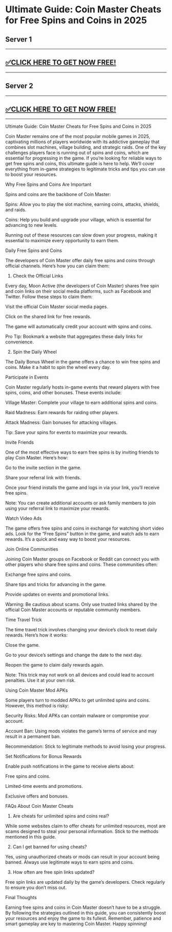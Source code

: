 # Ultimate Guide: Coin Master Cheats for Free Spins and Coins in 2025

## Server 1

--------------------------------------------
## [✅CLICK HERE TO GET NOW FREE!](https://besteventtoday.com/c/spin/)

--------------------------------------------

## Server 2

--------------------------------------------
## [✅CLICK HERE TO GET NOW FREE!](https://besteventtoday.com/coin-spin/)

--------------------------------------------


Ultimate Guide: Coin Master Cheats for Free Spins and Coins in 2025

Coin Master remains one of the most popular mobile games in 2025, captivating millions of players worldwide with its addictive gameplay that combines slot machines, village building, and strategic raids. One of the key challenges players face is running out of spins and coins, which are essential for progressing in the game. If you’re looking for reliable ways to get free spins and coins, this ultimate guide is here to help. We’ll cover everything from in-game strategies to legitimate tricks and tips you can use to boost your resources.

Why Free Spins and Coins Are Important

Spins and coins are the backbone of Coin Master:

Spins: Allow you to play the slot machine, earning coins, attacks, shields, and raids.

Coins: Help you build and upgrade your village, which is essential for advancing to new levels.

Running out of these resources can slow down your progress, making it essential to maximize every opportunity to earn them.

Daily Free Spins and Coins

The developers of Coin Master offer daily free spins and coins through official channels. Here’s how you can claim them:

1. Check the Official Links

Every day, Moon Active (the developers of Coin Master) shares free spin and coin links on their social media platforms, such as Facebook and Twitter. Follow these steps to claim them:

Visit the official Coin Master social media pages.

Click on the shared link for free rewards.

The game will automatically credit your account with spins and coins.

Pro Tip: Bookmark a website that aggregates these daily links for convenience.

2. Spin the Daily Wheel

The Daily Bonus Wheel in the game offers a chance to win free spins and coins. Make it a habit to spin the wheel every day.

Participate in Events

Coin Master regularly hosts in-game events that reward players with free spins, coins, and other bonuses. These events include:

Village Master: Complete your village to earn additional spins and coins.

Raid Madness: Earn rewards for raiding other players.

Attack Madness: Gain bonuses for attacking villages.

Tip: Save your spins for events to maximize your rewards.

Invite Friends

One of the most effective ways to earn free spins is by inviting friends to play Coin Master. Here’s how:

Go to the invite section in the game.

Share your referral link with friends.

Once your friend installs the game and logs in via your link, you’ll receive free spins.

Note: You can create additional accounts or ask family members to join using your referral link to maximize your rewards.

Watch Video Ads

The game offers free spins and coins in exchange for watching short video ads. Look for the “Free Spins” button in the game, and watch ads to earn rewards. It’s a quick and easy way to boost your resources.

Join Online Communities

Joining Coin Master groups on Facebook or Reddit can connect you with other players who share free spins and coins. These communities often:

Exchange free spins and coins.

Share tips and tricks for advancing in the game.

Provide updates on events and promotional links.

Warning: Be cautious about scams. Only use trusted links shared by the official Coin Master accounts or reputable community members.

Time Travel Trick

The time travel trick involves changing your device’s clock to reset daily rewards. Here’s how it works:

Close the game.

Go to your device’s settings and change the date to the next day.

Reopen the game to claim daily rewards again.

Note: This trick may not work on all devices and could lead to account penalties. Use it at your own risk.

Using Coin Master Mod APKs

Some players turn to modded APKs to get unlimited spins and coins. However, this method is risky:

Security Risks: Mod APKs can contain malware or compromise your account.

Account Ban: Using mods violates the game’s terms of service and may result in a permanent ban.

Recommendation: Stick to legitimate methods to avoid losing your progress.

Set Notifications for Bonus Rewards

Enable push notifications in the game to receive alerts about:

Free spins and coins.

Limited-time events and promotions.

Exclusive offers and bonuses.

FAQs About Coin Master Cheats

1. Are cheats for unlimited spins and coins real?

While some websites claim to offer cheats for unlimited resources, most are scams designed to steal your personal information. Stick to the methods mentioned in this guide.

2. Can I get banned for using cheats?

Yes, using unauthorized cheats or mods can result in your account being banned. Always use legitimate ways to earn spins and coins.

3. How often are free spin links updated?

Free spin links are updated daily by the game’s developers. Check regularly to ensure you don’t miss out.

Final Thoughts

Earning free spins and coins in Coin Master doesn’t have to be a struggle. By following the strategies outlined in this guide, you can consistently boost your resources and enjoy the game to its fullest. Remember, patience and smart gameplay are key to mastering Coin Master. Happy spinning!
